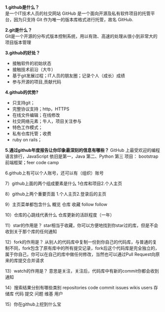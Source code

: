**1.github是什么？**  
是一个IT技术人员的社交网站
GitHub 是一个面向开源及私有软件项目的托管平台，因为只支持 Git 作为唯一的版本库格式进行托管，故名 GitHub.

**2.git是什么？**  
Git是一个开源的分布式版本控制系统，用以有效、高速的处理从很小到非常大的项目版本管理

**3.github的好处？**
- 接触软件的初始状态
- 接触技术前沿（大牛）
- 基于git发展过程；IT人员的朋友圈；记录个人（成长）成绩
- 参与开源的项目,贡献代码

**4.github的优势?**
- 只支持git；
- 完整协议支持；http，HTTPS
- 在线文件编辑；在线修改
- 社交网络元素；牛人，项目关注参与
- 特色工作模式；
- 私有仓库托管；收费
- ruby on rails；

**5.通过github年度报告让你印象最深刻的信息有哪些？**
GitHub 上最受欢迎的编程语言排行，JavaScript 依旧是第一，Java 第二、Python 第三
项目：
bootstrap前端框架；feer code camp

6.github上有可以个人账号，还可以有（组织）账号

7）github上面的两个组成要素是什么
1仓库和项目2.个人主页

8）github上两个重要页面
1.个人主页2.登录后的主页

9）主页菜单都包含什么
概览 仓库 收藏 follow follow

10）仓库的心跳线代表什么
仓库更新的活跃程度（一年）

11）star的作用是？
star相当于收藏，你可以方便地找到你star过的库，但是不会收到关于那个库的任何通知

12）fork的作用是？
从别人的代码库中复制一份到你自己的代码库，与普通的复制不同，fork包含了原有库中的所有提交记录，fork后这个代码库是完全独立的，属于你自己，你可以在自己的库中做任何修改，当然也可以通过Pull Request向原来的库提交合并请求

13）watch的作用是？
意思是关注，关注后，代码库中有新的commit你都会收到通知

14）搜索结果分别有哪些类别
repositories code commit issues wikis users
存储库 代码 提交 问题 维基 用户

15）你在github上挖到什么宝

